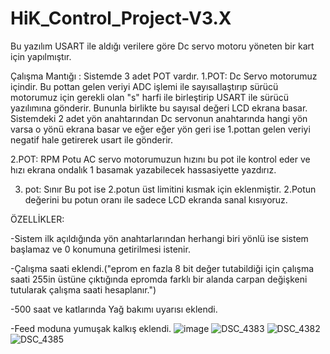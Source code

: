 # HiK_Control_Project-V3.X

Bu yazılım USART ile aldığı verilere göre Dc servo motoru yöneten bir kart için yapılmıştır.

Çalışma Mantığı :
Sistemde 3 adet POT vardır. 
1.POT: Dc Servo motorumuz içindir.
  Bu pottan gelen veriyi ADC işlemi ile sayısallaştırıp sürücü motorumuz için gerekli olan "s" harfi ile birleştirip USART ile sürücü yazılımına gönderir.
  Bununla birlikte bu sayısal değeri LCD ekrana basar.
  Sistemdeki 2 adet yön anahtarından Dc servonun anahtarında hangi yön varsa o yönü ekrana basar ve 
  eğer eğer yön geri ise 1.pottan gelen veriyi negatif hale getirerek usart ile gönderir.

2.POT: RPM Potu
AC servo motorumuzun hızını bu pot ile kontrol eder ve hızı ekrana ondalık 1 basamak yazabilecek hassasiyette yazdırız.

3. pot: Sınır
Bu pot ise 2.potun üst limitini kısmak için eklenmiştir. 2.Potun değerini bu potun oranı ile sadece LCD ekranda sanal  kısıyoruz.


ÖZELLİKLER:

-Sistem ilk açıldığında yön anahtarlarından herhangi biri yönlü ise sistem başlamaz ve 0 konumuna getirilmesi istenir.

-Çalışma saati eklendi.("eprom en fazla 8 bit değer tutabildiği için
çalışma saati 255in üstüne çıktığında epromda farklı bir alanda carpan değişkeni tutularak çalışma saati hesaplanır.")

-500 saat ve katlarında Yağ bakımı uyarısı eklendi.

-Feed moduna yumuşak kalkış eklendi.
![image](https://github.com/user-attachments/assets/c66f460f-2a65-4f9c-9b3e-feff6e86b78f)
![DSC_4383](https://github.com/user-attachments/assets/c2d5f420-e4cc-4beb-8092-1bf44a23f84d)
![DSC_4382](https://github.com/user-attachments/assets/1b3aee57-de90-4efc-a79b-0dda7d50196e)
![DSC_4385](https://github.com/user-attachments/assets/7cef709e-e5b5-44f4-a6ec-d29383591938)



